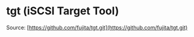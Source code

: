 # tgt (iSCSI Target Tool)

Source: [https://github.com/fujita/tgt.git](https://github.com/fujita/tgt.git)

